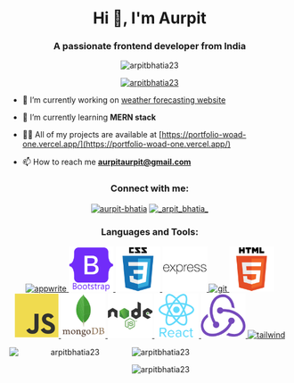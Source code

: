<h1 align="center">Hi 👋, I'm Aurpit</h1>
<h3 align="center">A passionate frontend developer from India</h3>

<p align="center"> <img src="https://komarev.com/ghpvc/?username=arpitbhatia23&label=Profile%20views&color=0e75b6&style=flat" alt="arpitbhatia23" /> </p>

<p align="center"> <a href="https://github.com/ryo-ma/github-profile-trophy"><img src="https://github-profile-trophy.vercel.app/?username=arpitbhatia23" alt="arpitbhatia23" /></a> </p>

- 🔭 I’m currently working on [weather forecasting website](https://react-wea-ther-fore-cast.netlify.app/)

- 🌱 I’m currently learning **MERN stack**

- 👨‍💻 All of my projects are available at [https://portfolio-woad-one.vercel.app/](https://portfolio-woad-one.vercel.app/)

- 📫 How to reach me **aurpitaurpit@gmail.com**

<h3 align="center">Connect with me:</h3>
<p align="center">
<a href="https://linkedin.com/in/aurpit-bhatia" target="blank"><img align="center" src="https://raw.githubusercontent.com/rahuldkjain/github-profile-readme-generator/master/src/images/icons/Social/linked-in-alt.svg" alt="aurpit-bhatia" height="30" width="40" /></a>
<a href="https://instagram.com/_arpit_bhatia_" target="blank"><img align="center" src="https://raw.githubusercontent.com/rahuldkjain/github-profile-readme-generator/master/src/images/icons/Social/instagram.svg" alt="_arpit_bhatia_" height="30" width="40" /></a>
</p>

<h3 align="center">Languages and Tools:</h3>
<p align="center"> <a href="https://appwrite.io" target="_blank" rel="noreferrer"> <img src="https://www.vectorlogo.zone/logos/appwriteio/appwriteio-icon.svg" alt="appwrite" width="80" height="80"/> </a> <a href="https://getbootstrap.com" target="_blank" rel="noreferrer"> <img src="https://raw.githubusercontent.com/devicons/devicon/master/icons/bootstrap/bootstrap-plain-wordmark.svg" alt="bootstrap" width="80" height="80"/> </a> <a href="https://www.w3schools.com/css/" target="_blank" rel="noreferrer"> <img src="https://raw.githubusercontent.com/devicons/devicon/master/icons/css3/css3-original-wordmark.svg" alt="css3" width="80" height="80"/> </a> <a href="https://expressjs.com" target="_blank" rel="noreferrer"> <img src="https://raw.githubusercontent.com/devicons/devicon/master/icons/express/express-original-wordmark.svg" alt="express" width="80" height="80"/> </a> <a href="https://git-scm.com/" target="_blank" rel="noreferrer"> <img src="https://www.vectorlogo.zone/logos/git-scm/git-scm-icon.svg" alt="git" width="80" height="80/> </a> <a href="https://www.w3.org/html/" target="_blank" rel="noreferrer"> <img src="https://raw.githubusercontent.com/devicons/devicon/master/icons/html5/html5-original-wordmark.svg" alt="html5" width="80" height="80"/> </a> <a href="https://developer.mozilla.org/en-US/docs/Web/JavaScript" target="_blank" rel="noreferrer"> <img src="https://raw.githubusercontent.com/devicons/devicon/master/icons/javascript/javascript-original.svg" alt="javascript" width="80" height="80"/> </a> <a href="https://www.mongodb.com/" target="_blank" rel="noreferrer"> <img src="https://raw.githubusercontent.com/devicons/devicon/master/icons/mongodb/mongodb-original-wordmark.svg" alt="mongodb" width="80" height="80"/> </a> <a href="https://nodejs.org" target="_blank" rel="noreferrer"> <img src="https://raw.githubusercontent.com/devicons/devicon/master/icons/nodejs/nodejs-original-wordmark.svg" alt="nodejs" width="80" height="80"/> </a> <a href="https://reactjs.org/" target="_blank" rel="noreferrer"> <img src="https://raw.githubusercontent.com/devicons/devicon/master/icons/react/react-original-wordmark.svg" alt="react" width="80" height="80"/> </a> <a href="https://redux.js.org" target="_blank" rel="noreferrer"> <img src="https://raw.githubusercontent.com/devicons/devicon/master/icons/redux/redux-original.svg" alt="redux" width="80" height="80"/> </a> <a href="https://tailwindcss.com/" target="_blank" rel="noreferrer"> <img src="https://www.vectorlogo.zone/logos/tailwindcss/tailwindcss-icon.svg" alt="tailwind" width="80" height="80"/> </a> </p>

<p align="center"><img  src="https://github-readme-stats.vercel.app/api/top-langs?username=arpitbhatia23&show_icons=true&locale=en&layout=compact" alt="arpitbhatia23" height="130" width="220" align="left" /></p>

<img src="https://github-readme-stats.vercel.app/api?username=arpitbhatia23&show_icons=true&locale=en" alt="arpitbhatia23" height="130" width="220" />

<img  src="https://github-readme-streak-stats.herokuapp.com/?user=arpitbhatia23&" alt="arpitbhatia23" height="130" width="220"/></p>
